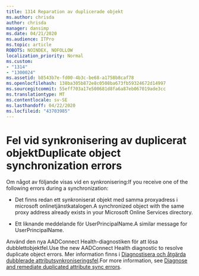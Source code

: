 ```yaml
---
title: 1314 Reparation av duplicerade objekt
ms.author: chrisda
author: chrisda
manager: dansimp
ms.date: 04/21/2020
ms.audience: ITPro
ms.topic: article
ROBOTS: NOINDEX, NOFOLLOW
localization_priority: Normal
ms.custom:
- "1314"
- "1300024"
ms.assetid: b8543b7e-fd00-4b3c-be68-a1758b8caf78
ms.openlocfilehash: 138ba305b872e8c0508ba673fb59324672d14997
ms.sourcegitcommit: 55eff703a17e500681d8fa6a87eb067019ade3cc
ms.translationtype: MT
ms.contentlocale: sv-SE
ms.lasthandoff: 04/22/2020
ms.locfileid: "43703985"
---
```

# <a name="duplicate-object-synchronization-errors"></a><span data-ttu-id="d1d9a-102">Fel vid synkronisering av duplicerat objekt</span><span class="sxs-lookup"><span data-stu-id="d1d9a-102">Duplicate object synchronization errors</span></span>

<span data-ttu-id="d1d9a-103">Om något av följande visas vid en synkronisering:</span><span class="sxs-lookup"><span data-stu-id="d1d9a-103">If you receive one of the following errors during a synchronization:</span></span>

- <span data-ttu-id="d1d9a-104">Det finns redan ett synkroniserat objekt med samma proxyadress i microsoft onlinetjänstkatalogen.</span><span class="sxs-lookup"><span data-stu-id="d1d9a-104">A synchronized object with the same proxy address already exists in your Microsoft Online Services directory.</span></span>

- <span data-ttu-id="d1d9a-105">Ett liknande meddelande för UserPrincipalName.</span><span class="sxs-lookup"><span data-stu-id="d1d9a-105">A similar message for UserPrincipalName.</span></span>

<span data-ttu-id="d1d9a-106">Använd den nya AADConnect Health-diagnostiken för att lösa dubblettobjektfel.</span><span class="sxs-lookup"><span data-stu-id="d1d9a-106">Use the new AADConnect Health diagnostic to resolve duplicate object errors.</span></span> <span data-ttu-id="d1d9a-107">Mer information finns i [Diagnostisera och åtgärda dubblerade attributsynkroniseringsfel](https://docs.microsoft.com/azure/active-directory/hybrid/how-to-connect-health-diagnose-sync-errors).</span><span class="sxs-lookup"><span data-stu-id="d1d9a-107">For more information, see [Diagnose and remediate duplicated attribute sync errors](https://docs.microsoft.com/azure/active-directory/hybrid/how-to-connect-health-diagnose-sync-errors).</span></span>
